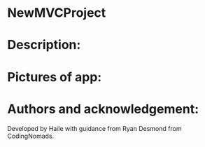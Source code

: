 # NewMVCProject

# Description: 

# Pictures of app:

# Authors and acknowledgement: 
Developed by Haile with guidance from Ryan Desmond from CodingNomads.

